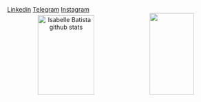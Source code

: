<head>
 <a type="button" class="github-button" href="http://www.linkedin.com/in/isabelle-batista-a14ab822b" data-color-scheme="no-preference: light; light: light; dark:   dark_high_contrast;" data-    size="large" aria-label="Linkedin">Linkedin</a>
   <a type="button" class="github-button" href="https://t.me/Isah_sales3" data-color-scheme="no-preference: light; light: light; dark: dark_high_contrast;" data-    size="large" aria-label="Telegram">Telegram</a>
     <a type="button" class="github-button" href="https://www.instagram.com/isah_sales3" data-color-scheme="no-preference: light; light: light; dark: dark_high_contrast;" data-    size="large" aria-label="Instagram">Instagram</a>
</head>
<body>
 <div align="center">
  <img width="51%" height="185px" src="https://github-readme-stats.vercel.app/api?username=IsabelleBatista&show_icons=true&count_private=true&hide_border=true&title_color=782480&icon_color=6E1F62&text_color=F2E3D5&bg_color=0d1117" alt="Isabelle Batista github stats" /> 
  <img width="45%" height="190px" src="https://github-readme-stats.vercel.app/api/top-langs/?username=IsabelleBatista&layout=compact&hide_border=true&title_color=782480&text_color=F2E3D5&bg_color=0d1117" />
 </div>

</body>
